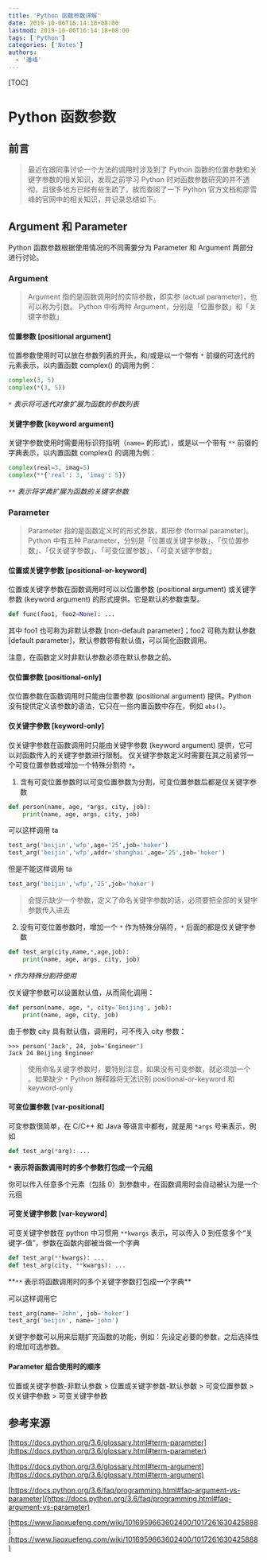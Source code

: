 ```yaml
---
title: 'Python 函数参数详解'
date: 2019-10-06T16:14:18+08:00
lastmod: 2019-10-06T16:14:18+08:00
tags: ['Python']
categories: ['Notes']
authors:
  - '潘峰'
---
```


[TOC]

# Python 函数参数

## 前言

> 最近在跟同事讨论一个方法的调用时涉及到了 Python 函数的位置参数和关键字参数的相关知识，发现之前学习 Python 时对函数参数研究的并不透彻，且很多地方已经有些生疏了，故而查阅了一下 Python 官方文档和廖雪峰的官网中的相关知识，并记录总结如下。

## Argument 和 Parameter

Python 函数参数根据使用情况的不同需要分为 Parameter 和 Argument 两部分进行讨论。

### Argument

> Argument 指的是函数调用时的实际参数，即实参 (actual parameter)，也可以称为引数。
> Python 中有两种 Argument，分别是「位置参数」和「关键字参数」

#### 位置参数 [positional argument]

位置参数使用时可以放在参数列表的开头，和/或是以一个带有 `*` 前缀的可迭代的元素表示，以内置函数 complex() 的调用为例：

```python
complex(3, 5)
complex(*(3, 5))
```

_`*` 表示将可迭代对象扩展为函数的参数列表_

#### 关键字参数 [keyword argument]

关键字参数使用时需要用标识符指明（`name=` 的形式），或是以一个带有 `**` 前缀的字典表示，以内置函数 complex() 的调用为例：

```python
complex(real=3, imag=5)
complex(**{'real': 3, 'imag': 5})
```

_`**` 表示将字典扩展为函数的关键字参数_

### Parameter

> Parameter 指的是函数定义时的形式参数，即形参 (formal parameter)。Python 中有五种 Parameter，分别是「位置或关键字参数」、「仅位置参数」、「仅关键字参数」、「可变位置参数」、「可变关键字参数」

#### 位置或关键字参数 [positional-or-keyword]

位置或关键字参数在函数调用时可以以位置参数 (positional argument) 或关键字参数 (keyword argument) 的形式提供。它是默认的参数类型。

```python
def func(foo1, foo2=None): ...
```

其中 foo1 也可称为非默认参数 [non-default parameter]；foo2 可称为默认参数 [default parameter]，默认参数带有默认值，可以简化函数调用。

注意，在函数定义时非默认参数必须在默认参数之前。

#### 仅位置参数 [positional-only]

仅位置参数在函数调用时只能由位置参数 (positional argument) 提供。Python 没有提供定义该参数的语法，它只在一些内置函数中存在，例如 `abs()`。

#### 仅关键字参数 [keyword-only]

仅关键字参数在函数调用时只能由关键字参数 (keyword argument) 提供，它可以对函数传入的关键字参数进行限制。
仅关键字参数定义时需要在其之前紧邻一个可变位置参数或增加一个特殊分割符 `*`。

1. 含有可变位置参数时以可变位置参数为分割，可变位置参数后都是仅关键字参数

```python
def person(name, age, *args, city, job):
    print(name, age, args, city, job)
```

可以这样调用 ta

```python
test_arg('beijin','wfp',age='25',job='hoker')
test_arg('beijin','wfp',addr='shanghai',age='25',job='hoker')
```

但是不能这样调用 ta

```python
test_arg('beijin','wfp','25',job='hoker')
```

> 会提示缺少一个参数，定义了命名关键字参数的话，必须要把全部的关键字参数传入进去

2. 没有可变位置参数时，增加一个 `*` 作为特殊分隔符，`*` 后面的都是仅关键字参数

```python
def test_arg(city,name,*,age,job):
    print(name, age, args, city, job)
```

_`*` 作为特殊分割符使用_

仅关键字参数可以设置默认值，从而简化调用：

```python
def person(name, age, *, city='Beijing', job):
    print(name, age, city, job)
```

由于参数 city 具有默认值，调用时，可不传入 city 参数：

```shell
>>> person('Jack', 24, job='Engineer')
Jack 24 Beijing Engineer
```

> 使用命名关键字参数时，要特别注意，如果没有可变参数，就必须加一个 。如果缺少 `*` Python 解释器将无法识别 positional-or-keyword 和 keyword-only

#### 可变位置参数 [var-positional]

可变参数很简单，在 C/C++ 和 Java 等语言中都有，就是用 `*args` 号来表示，例如

```python
def test_arg(*arg): ...
```

**`*` 表示将函数调用时的多个参数打包成一个元组**

你可以传入任意多个元素（包括 0）到参数中，在函数调用时会自动被认为是一个元组

#### 可变关键字参数 [var-keyword]

可变关键字参数在 python 中习惯用 `**kwargs` 表示，可以传入 0 到任意多个“关键字-值”，参数在函数内部被当做一个字典

```python
def test_arg(**kwargs): ...
def test_arg(city, **kwargs): ...
```

**`**` 表示将函数调用时的多个关键字参数打包成一个字典\*\*

可以这样调用它

```python
test_arg(name='John', job='hoker')
test_arg('beijin', name='john')
```

关键字参数可以用来后期扩充函数的功能，例如：先设定必要的参数，之后选择性的增加可选参数。

#### Parameter 组合使用时的顺序

位置或关键字参数-非默认参数 > 位置或关键字参数-默认参数 > 可变位置参数 > 仅关键字参数 > 可变关键字参数

## 参考来源

[https://docs.python.org/3.6/glossary.html#term-parameter](https://docs.python.org/3.6/glossary.html#term-parameter)

[https://docs.python.org/3.6/glossary.html#term-argument](https://docs.python.org/3.6/glossary.html#term-argument)

[https://docs.python.org/3.6/faq/programming.html#faq-argument-vs-parameter](https://docs.python.org/3.6/faq/programming.html#faq-argument-vs-parameter)

[https://www.liaoxuefeng.com/wiki/1016959663602400/1017261630425888](https://www.liaoxuefeng.com/wiki/1016959663602400/1017261630425888)
